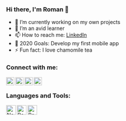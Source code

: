 ### Hi there, I'm Roman 👋

- 🔭 I’m currently working on my own projects
- 🌱 I’m an avid learner
- 📫 How to reach me: [LinkedIn][linkedin]
- 🥅 2020 Goals: Develop my first mobile app
- ⚡ Fun fact: I love chamomile tea

### Connect with me:

[<img align="left" alt="Roman Frolov | YouTube" width="22px" src="https://cdn.jsdelivr.net/npm/simple-icons@v3/icons/youtube.svg" />][youtube]
[<img align="left" alt="Roman Frolov | Twitter" width="22px" src="https://cdn.jsdelivr.net/npm/simple-icons@v3/icons/twitter.svg" />][twitter]
[<img align="left" alt="Roman Frolov | LinkedIn" width="22px" src="https://cdn.jsdelivr.net/npm/simple-icons@v3/icons/linkedin.svg" />][linkedin]
[<img align="left" alt="Roman Frolov | Instagram" width="22px" src="https://cdn.jsdelivr.net/npm/simple-icons@v3/icons/instagram.svg" />][instagram]

<br />

### Languages and Tools:

[<img align="left" alt="Node.js" width="26px" src="https://cdn.jsdelivr.net/npm/simple-icons@3.4.1/icons/node-dot-js.svg" />][nodejs]
[<img align="left" alt="Postgres" width="26px" src="https://cdn.jsdelivr.net/npm/simple-icons@3.4.1/icons/postgresql.svg" />][postgres]
[<img align="left" alt="Redis" width="26px" src="https://cdn.jsdelivr.net/npm/simple-icons@3.4.1/icons/redis.svg" />][redis]

[twitter]: https://twitter.com/romfrolov
[youtube]: https://youtube.com/channel/UCviAzZdmxKY8YPYjnIqmmjg
[instagram]: https://instagram.com/romfrolov
[linkedin]: https://linkedin.com/in/romfrolov
[nodejs]: https://nodejs.org/en/
[postgres]: https://www.postgresql.org/
[redis]: https://redis.io/
